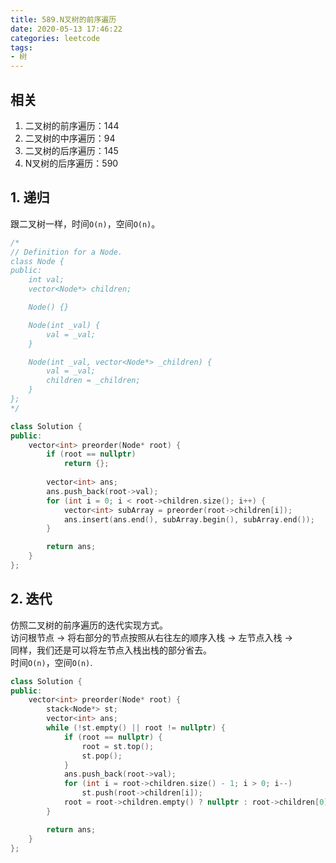 ```yaml
---
title: 589.N叉树的前序遍历
date: 2020-05-13 17:46:22
categories: leetcode
tags: 
- 树
---
```

## 相关
1. 二叉树的前序遍历：144
2. 二叉树的中序遍历：94
3. 二叉树的后序遍历：145
4. N叉树的后序遍历：590

## 1. 递归
跟二叉树一样，时间`O(n)`，空间`O(n)`。  
```cpp
/*
// Definition for a Node.
class Node {
public:
    int val;
    vector<Node*> children;

    Node() {}

    Node(int _val) {
        val = _val;
    }

    Node(int _val, vector<Node*> _children) {
        val = _val;
        children = _children;
    }
};
*/

class Solution {
public:
    vector<int> preorder(Node* root) {
        if (root == nullptr)
            return {};
        
        vector<int> ans;
        ans.push_back(root->val);
        for (int i = 0; i < root->children.size(); i++) {
            vector<int> subArray = preorder(root->children[i]);
            ans.insert(ans.end(), subArray.begin(), subArray.end());
        }

        return ans;
    }
};
```

## 2. 迭代
仿照二叉树的前序遍历的迭代实现方式。  
访问根节点  -> 将右部分的节点按照从右往左的顺序入栈 -> 左节点入栈 ->  
同样，我们还是可以将左节点入栈出栈的部分省去。  
时间`O(n)`，空间`O(n)`.  
```cpp
class Solution {
public:
    vector<int> preorder(Node* root) {
        stack<Node*> st;
        vector<int> ans;
        while (!st.empty() || root != nullptr) {
            if (root == nullptr) {
                root = st.top();
                st.pop();
            }
            ans.push_back(root->val);
            for (int i = root->children.size() - 1; i > 0; i--)
                st.push(root->children[i]);
            root = root->children.empty() ? nullptr : root->children[0];
        }

        return ans;
    }
};
```
